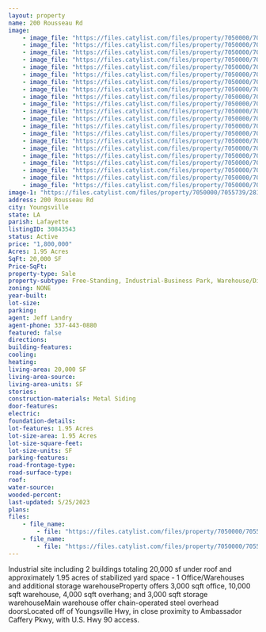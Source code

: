 ```yaml
---
layout: property
name: 200 Rousseau Rd
image:
    - image_file: "https://files.catylist.com/files/property/7050000/7055739/28199498_Screenshot_2023_05_19_at_1.27.03_PM.png"
    - image_file: "https://files.catylist.com/files/property/7050000/7055739/28199496_200_Rouseau_Rd__Jeff_Colliers.png"
    - image_file: "https://files.catylist.com/files/property/7050000/7055739/28199497_200_Rousseau_Rd_Jeff_Colliers.png"
    - image_file: "https://files.catylist.com/files/property/7050000/7055739/28199480_RousseauEXT_33.jpg"
    - image_file: "https://files.catylist.com/files/property/7050000/7055739/28199481_RousseauINT_1.jpg"
    - image_file: "https://files.catylist.com/files/property/7050000/7055739/28199482_RousseauINT_2.jpg"
    - image_file: "https://files.catylist.com/files/property/7050000/7055739/28199483_RousseauINT_6.jpg"
    - image_file: "https://files.catylist.com/files/property/7050000/7055739/28199484_RousseauINT_9.jpg"
    - image_file: "https://files.catylist.com/files/property/7050000/7055739/28199605_RousseauEXT_21.jpg"
    - image_file: "https://files.catylist.com/files/property/7050000/7055739/28199485_RousseauINT_11.jpg"
    - image_file: "https://files.catylist.com/files/property/7050000/7055739/28199527_RousseauINT_14.jpg"
    - image_file: "https://files.catylist.com/files/property/7050000/7055739/28199528_RousseauINT_15.jpg"
    - image_file: "https://files.catylist.com/files/property/7050000/7055739/28199603_RousseauEXT_8.jpg"
    - image_file: "https://files.catylist.com/files/property/7050000/7055739/28199606_RousseauEXT_23.jpg"
    - image_file: "https://files.catylist.com/files/property/7050000/7055739/28200795_1.png"
    - image_file: "https://files.catylist.com/files/property/7050000/7055739/28200796_2.png"
    - image_file: "https://files.catylist.com/files/property/7050000/7055739/28200797_3.png"
    - image_file: "https://files.catylist.com/files/property/7050000/7055739/28200798_4.png"
    - image_file: "https://files.catylist.com/files/property/7050000/7055739/28200799_5.png"
    - image_file: "https://files.catylist.com/files/property/7050000/7055739/28200800_6.png"
    - image_file: "https://files.catylist.com/files/property/7050000/7055739/28200801_7.png"
image-1: "https://files.catylist.com/files/property/7050000/7055739/28199518_Screenshot_2023_05_19_at_2.13.39_PM.png"
address: 200 Rousseau Rd
city: Youngsville
state: LA
parish: Lafayette
listingID: 30843543
status: Active
price: "1,800,000"
Acres: 1.95 Acres
SqFt: 20,000 SF
Price-SqFt:
property-type: Sale
property-subtype: Free-Standing, Industrial-Business Park, Warehouse/Distribution
zoning: NONE
year-built:
lot-size:
parking:
agent: Jeff Landry
agent-phone: 337-443-0880
featured: false
directions:
building-features:
cooling:
heating:
living-area: 20,000 SF
living-area-source:
living-area-units: SF
stories:
construction-materials: Metal Siding
door-features:
electric:
foundation-details:
lot-features: 1.95 Acres
lot-size-area: 1.95 Acres
lot-size-square-feet:
lot-size-units: SF
parking-features:
road-frontage-type:
road-surface-type:
roof:
water-source:
wooded-percent:
last-updated: 5/25/2023
plans:
files:
    - file_name: 
        - file: "https://files.catylist.com/files/property/7050000/7055739/raw_28200792_Flood___251_Rousseau_Rd___JeffColliers.pdf"
    - file_name: 
        - file: "https://files.catylist.com/files/property/7050000/7055739/raw_28200793_Sm200_Rousseau___Knight_copy.pdf"
---
```

Industrial site including 2 buildings totaling 20,000 sf under roof and approximately 1.95 acres of stabilized yard space - 1 Office/Warehouses and additional storage warehouseProperty offers 3,000 sqft office, 10,000 sqft warehouse, 4,000 sqft overhang; and 3,000 sqft storage warehouseMain warehouse offer chain-operated steel overhead doorsLocated off of Youngsville Hwy, in close proximity to Ambassador Caffery Pkwy, with U.S. Hwy 90 access.
